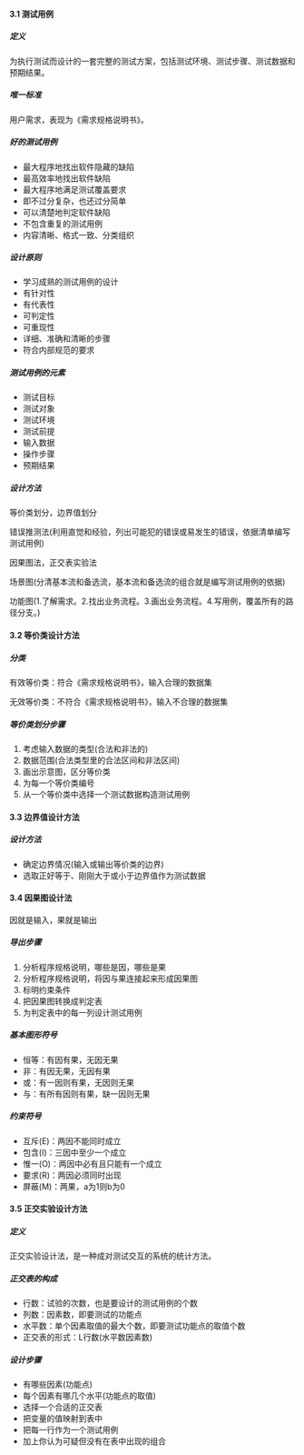 #### 3.1 测试用例

##### 定义

为执行测试而设计的一套完整的测试方案，包括测试环境、测试步骤、测试数据和预期结果。

##### 唯一标准

用户需求，表现为《需求规格说明书》。

##### 好的测试用例

- 最大程序地找出软件隐藏的缺陷
- 最高效率地找出软件缺陷
- 最大程序地满足测试覆盖要求
- 即不过分复杂，也还过分简单
- 可以清楚地判定软件缺陷
- 不包含重复的测试用例
- 内容清晰、格式一致、分类组织

##### 设计原则

- 学习成熟的测试用例的设计
- 有针对性
- 有代表性
- 可判定性
- 可重现性
- 详细、准确和清晰的步骤
- 符合内部规范的要求

##### 测试用例的元素

- 测试目标
- 测试对象
- 测试环境
- 测试前提
- 输入数据
- 操作步骤
- 预期结果

##### 设计方法

等价类划分，边界值划分

错误推测法(利用直觉和经验，列出可能犯的错误或易发生的错误，依据清单编写测试用例)

因果图法，正交表实验法

场景图(分清基本流和备选流，基本流和备选流的组合就是编写测试用例的依据)

功能图(1.了解需求。2.找出业务流程。3.画出业务流程。4.写用例，覆盖所有的路径分支。)

#### 3.2 等价类设计方法

##### 分类

有效等价类：符合《需求规格说明书》，输入合理的数据集

无效等价类：不符合《需求规格说明书》，输入不合理的数据集

##### 等价类划分步骤

1. 考虑输入数据的类型(合法和非法的)
2. 数据范围(合法类型里的合法区间和非法区间)
3. 画出示意图，区分等价类
4. 为每一个等价类编号
5. 从一个等价类中选择一个测试数据构造测试用例

#### 3.3 边界值设计方法

##### 设计方法

- 确定边界情况(输入或输出等价类的边界)
- 选取正好等于、刚刚大于或小于边界值作为测试数据

#### 3.4 因果图设计法

因就是输入，果就是输出

##### 导出步骤

1. 分析程序规格说明，哪些是因，哪些是果
2. 分析程序规格说明，将因与果连接起来形成因果图
3. 标明约束条件
4. 把因果图转换成判定表
5. 为判定表中的每一列设计测试用例

##### 基本图形符号

- 恒等：有因有果，无因无果
- 非：有因无果，无因有果
- 或：有一因则有果，无因则无果
- 与：有所有因则有果，缺一因则无果

##### 约束符号

- 互斥(E)：两因不能同时成立
- 包含(I)：三因中至少一个成立
- 惟一(O)：两因中必有且只能有一个成立
- 要求(R)：两因必须同时出现
- 屏蔽(M)：两果，a为1则b为0

#### 3.5 正交实验设计方法

##### 定义

正交实验设计法，是一种成对测试交互的系统的统计方法。

##### 正交表的构成

- 行数：试验的次数，也是要设计的测试用例的个数
- 列数：因素数，即要测试的功能点
- 水平数：单个因素取值的最大个数，即要测试功能点的取值个数
- 正交表的形式：L行数(水平数因素数)

##### 设计步骤

- 有哪些因素(功能点)
- 每个因素有哪几个水平(功能点的取值)
- 选择一个合适的正交表
- 把变量的值映射到表中
- 把每一行作为一个测试用例
- 加上你认为可疑但没有在表中出现的组合